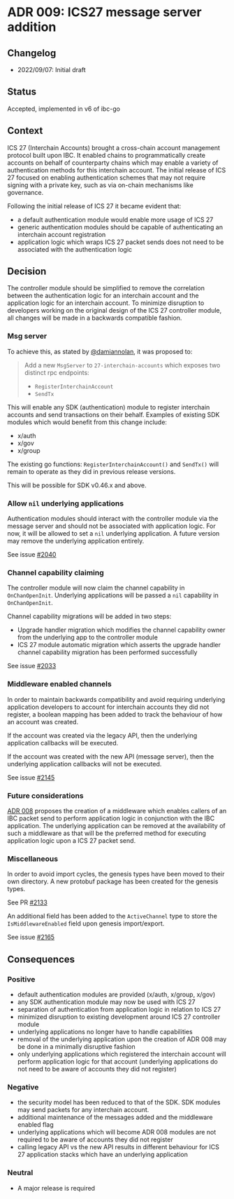 # ADR 009: ICS27 message server addition

## Changelog

- 2022/09/07: Initial draft

## Status

Accepted, implemented in v6 of ibc-go

## Context

ICS 27 (Interchain Accounts) brought a cross-chain account management protocol built upon IBC.
It enabled chains to programmatically create accounts on behalf of counterparty chains which may enable a variety of authentication methods for this interchain account.
The initial release of ICS 27 focused on enabling authentication schemes that may not require signing with a private key, such as via on-chain mechanisms like governance.

Following the initial release of ICS 27 it became evident that:

- a default authentication module would enable more usage of ICS 27
- generic authentication modules should be capable of authenticating an interchain account registration
- application logic which wraps ICS 27 packet sends does not need to be associated with the authentication logic

## Decision

The controller module should be simplified to remove the correlation between the authentication logic for an interchain account and the application logic for an interchain account.
To minimize disruption to developers working on the original design of the ICS 27 controller module, all changes will be made in a backwards compatible fashion.

### Msg server

To achieve this, as stated by [@damiannolan](https://github.com/cosmos/ibc-go/issues/2026#issue-1341640594), it was proposed to:

> Add a new `MsgServer` to `27-interchain-accounts` which exposes two distinct rpc endpoints:
>
> - `RegisterInterchainAccount`
> - `SendTx`

This will enable any SDK (authentication) module to register interchain accounts and send transactions on their behalf.
Examples of existing SDK modules which would benefit from this change include:

- x/auth
- x/gov
- x/group

The existing go functions: `RegisterInterchainAccount()` and `SendTx()` will remain to operate as they did in previous release versions.

This will be possible for SDK v0.46.x and above.

### Allow `nil` underlying applications

Authentication modules should interact with the controller module via the message server and should not be associated with application logic.
For now, it will be allowed to set a `nil` underlying application.
A future version may remove the underlying application entirely.

See issue [#2040](https://github.com/cosmos/ibc-go/issues/2040)

### Channel capability claiming

The controller module will now claim the channel capability in `OnChanOpenInit`.
Underlying applications will be passed a `nil` capability in `OnChanOpenInit`.

Channel capability migrations will be added in two steps:

- Upgrade handler migration which modifies the channel capability owner from the underlying app to the controller module
- ICS 27 module automatic migration which asserts the upgrade handler channel capability migration has been performed successfully

See issue [#2033](https://github.com/cosmos/ibc-go/issues/2033)

### Middleware enabled channels

In order to maintain backwards compatibility and avoid requiring underlying application developers to account for interchain accounts they did not register, a boolean mapping has been added to track the behaviour of how an account was created.

If the account was created via the legacy API, then the underlying application callbacks will be executed.

If the account was created with the new API (message server), then the underlying application callbacks will not be executed.

See issue [#2145](https://github.com/cosmos/ibc-go/issues/2145)

### Future considerations

[ADR 008](https://github.com/cosmos/ibc-go/pull/1976) proposes the creation of a middleware which enables callers of an IBC packet send to perform application logic in conjunction with the IBC application.
The underlying application can be removed at the availability of such a middleware as that will be the preferred method for executing application logic upon a ICS 27 packet send.

### Miscellaneous

In order to avoid import cycles, the genesis types have been moved to their own directory.
A new protobuf package has been created for the genesis types.

See PR [#2133](https://github.com/cosmos/ibc-go/pull/2133)

An additional field has been added to the `ActiveChannel` type to store the `IsMiddlewareEnabled` field upon genesis import/export.

See issue [#2165](https://github.com/cosmos/ibc-go/issues/2165)

## Consequences

### Positive

- default authentication modules are provided (x/auth, x/group, x/gov)
- any SDK authentication module may now be used with ICS 27
- separation of authentication from application logic in relation to ICS 27
- minimized disruption to existing development around ICS 27 controller module
- underlying applications no longer have to handle capabilities
- removal of the underlying application upon the creation of ADR 008 may be done in a minimally disruptive fashion
- only underlying applications which registered the interchain account will perform application logic for that account (underlying applications do not need to be aware of accounts they did not register)

### Negative

- the security model has been reduced to that of the SDK. SDK modules may send packets for any interchain account.
- additional maintenance of the messages added and the middleware enabled flag
- underlying applications which will become ADR 008 modules are not required to be aware of accounts they did not register
- calling legacy API vs the new API results in different behaviour for ICS 27 application stacks which have an underlying application

### Neutral

- A major release is required
